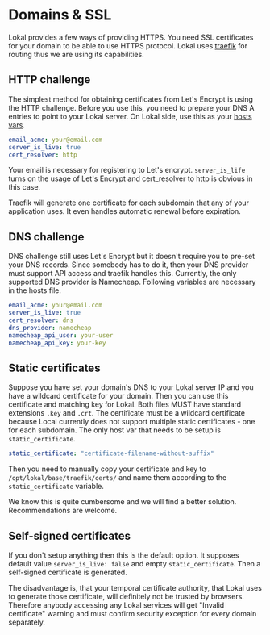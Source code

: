 # Domains & SSL

Lokal provides a few ways of providing HTTPS. You need SSL certificates for your
domain to be able to use HTTPS protocol. Lokal uses [traefik](https://traefik.io)
for routing thus we are using its capabilities.

## HTTP challenge

The simplest method for obtaining certificates from Let's Encrypt is using the 
HTTP challenge. Before you use this, you need to prepare your DNS A entries to 
point to your Lokal server. On Lokal side, use this as your [hosts vars](configuration.md).

```yaml
email_acme: your@email.com
server_is_live: true
cert_resolver: http
```

Your email is necessary for registering to Let's encrypt. `server_is_life` turns
on the usage of Let's Encrypt and cert_resolver to http is obvious in this case.

Traefik will generate one certificate for each subdomain that any of your 
application uses. It even handles automatic renewal before expiration.

## DNS challenge

DNS challenge still uses Let's Encrypt but it doesn't require you to pre-set your
DNS records. Since somebody has to do it, then your DNS provider must support API
access and traefik handles this. Currently, the only supported DNS provider is 
Namecheap. Following variables are necessary in the hosts file.

```yaml
email_acme: your@email.com
server_is_live: true
cert_resolver: dns
dns_provider: namecheap
namecheap_api_user: your-user
namecheap_api_key: your-key
```

## Static certificates

Suppose you have set your domain's DNS to your Lokal server IP and you have a 
wildcard certificate for your domain. Then you can use this certificate and 
matching key for Lokal. Both files MUST have standard extensions `.key` and `.crt`. 
The certificate must be a wildcard certificate because Local currently does not 
support multiple static certificates - one for each subdomain. The only host var
that needs to be setup is `static_certificate`.

```yaml
static_certificate: "certificate-filename-without-suffix"
```

Then you need to manually copy your certificate and key to 
`/opt/lokal/base/traefik/certs/` and name them according to the 
`static_certificate` variable.

We know this is quite cumbersome and we will find a better solution. 
Recommendations are welcome.

## Self-signed certificates

If you don't setup anything then this is the default option. It supposes default
value `server_is_live: false` and empty `static_certificate`. Then a self-signed
certificate is generated.

The disadvantage is, that your temporal certificate authority, that Lokal uses
to generate those certificate, will definitely not be trusted by browsers.
Therefore anybody accessing any Lokal services will get "Invalid certificate"
warning and must confirm security exception for every domain separately.